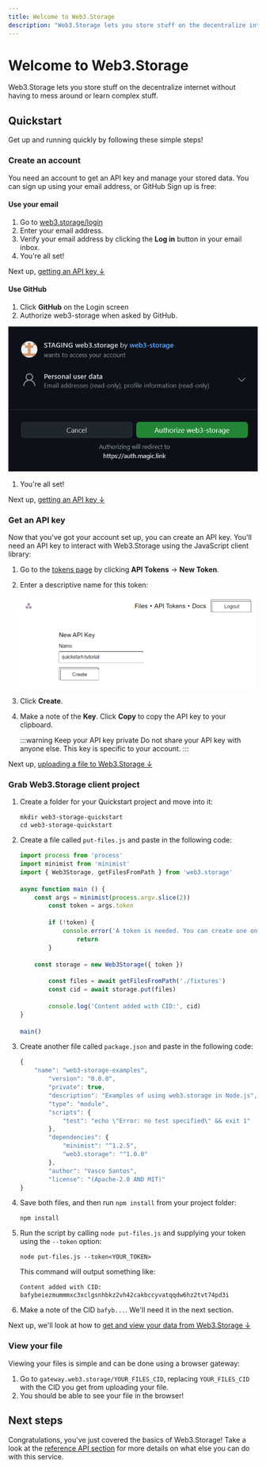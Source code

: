```yaml
---
title: Welcome to Web3.Storage
description: "Web3.Storage lets you store stuff on the decentralize internet without having to mess around or learn complex stuff."
---
```


# Welcome to Web3.Storage

Web3.Storage lets you store stuff on the decentralize internet without having to mess around or learn complex stuff.

## Quickstart

Get up and running quickly by following these simple steps!

### Create an account

You need an account to get an API key and manage your stored data. You can sign up using your email address, or GitHub Sign up is free:

#### Use your email

1. Go to [web3.storage/login](https://web3.storage/login)
1. Enter your email address.
1. Verify your email address by clicking the **Log in** button in your email inbox.
1. You're all set!

Next up, [getting an API key ↓](#get-an-api-key)

#### Use GitHub

1. Click **GitHub** on the Login screen
1. Authorize web3-storage when asked by GitHub.

![GitHub asking to authorize the Web3.Storage projet to a user account](./images/github-authorization-process.png)

1. You're all set!

Next up, [getting an API key ↓](#get-an-api-key)

### Get an API key

Now that you've got your account set up, you can create an API key. You'll need an API key to interact with Web3.Storage using the JavaScript client library:

1. Go to the [tokens page](https://web3.storage/tokens) by clicking **API Tokens** → **New Token**.
1. Enter a descriptive name for this token:

    ![Web3.Storage API key creation screen.](./images/name-an-api-key.png)

1. Click **Create**.
1. Make a note of the **Key**. Click **Copy** to copy the API key to your clipboard.

    :::warning Keep your API key private
    Do not share your API key with anyone else. This key is specific to your account.
    :::

Next up, [uploading a file to Web3.Storage ↓](#upload-a-file)

### Grab Web3.Storage client project

1. Create a folder for your Quickstart project and move into it:

    ```shell
    mkdir web3-storage-quickstart
    cd web3-storage-quickstart
    ```

1. Create a file called `put-files.js` and paste in the following code:

    ```javascript
    import process from 'process'
    import minimist from 'minimist'
    import { Web3Storage, getFilesFromPath } from 'web3.storage'

    async function main () {
        const args = minimist(process.argv.slice(2))
            const token = args.token

            if (!token) {
                console.error('A token is needed. You can create one on https://web3.storage')
                    return
            }

        const storage = new Web3Storage({ token })

            const files = await getFilesFromPath('./fixtures')
            const cid = await storage.put(files)

            console.log('Content added with CID:', cid)
    }

    main()
    ```

1. Create another file called `package.json` and paste in the following code:

    ```javascript
    {
        "name": "web3-storage-examples",
            "version": "0.0.0",
            "private": true,
            "description": "Examples of using web3.storage in Node.js",
            "type": "module",
            "scripts": {
                "test": "echo \"Error: no test specified\" && exit 1"
            },
            "dependencies": {
                "minimist": "^1.2.5",
                "web3.storage": "^1.0.0"
            },
            "author": "Vasco Santos",
            "license": "(Apache-2.0 AND MIT)"
    }
    ```

1. Save both files, and then run `npm install` from your project folder:

    ```shell
    npm install
    ```

1. Run the script by calling `node put-files.js` and supplying your token using the `--token` option:

    ```shell
    node put-files.js --token<YOUR_TOKEN>
    ```

    This command will output something like:

    ```shell
    Content added with CID: bafybeiezmummmxc3xclgsnhbkz2vh42cakbccyvatqqdw6hz2tvt74pd3i
    ```

1. Make a note of the CID `bafyb...`. We'll need it in the next section.

Next up, we'll look at how to [get and view your data from Web3.Storage ↓](#view-file)

### View your file

Viewing your files is simple and can be done using a browser gateway:

1. Go to `gateway.web3.storage/YOUR_FILES_CID`, replacing `YOUR_FILES_CID` with the CID you get from uploading your file.
1. You should be able to see your file in the browser!

## Next steps

Congratulations, you've just covered the basics of Web3.Storage! Take a look at the [reference API section](/reference) for more details on what else you can do with this service.
